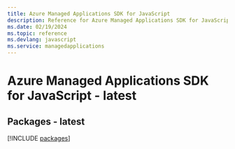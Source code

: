 ```yaml
---
title: Azure Managed Applications SDK for JavaScript
description: Reference for Azure Managed Applications SDK for JavaScript
ms.date: 02/19/2024
ms.topic: reference
ms.devlang: javascript
ms.service: managedapplications
---
```

# Azure Managed Applications SDK for JavaScript - latest
## Packages - latest
[!INCLUDE [packages](managed-applications-index.md)]